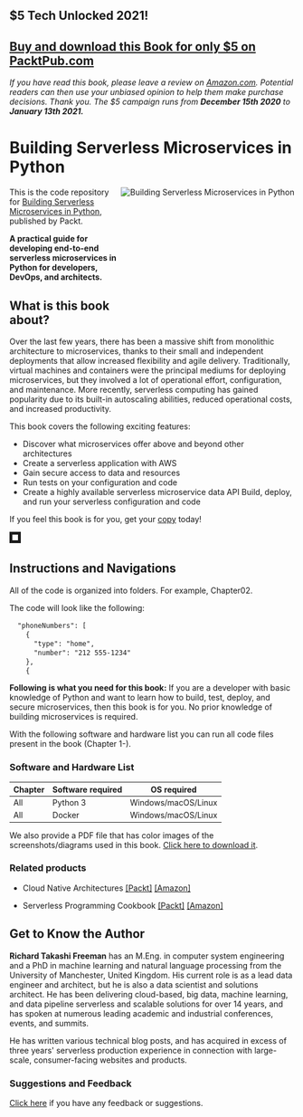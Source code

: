 ## $5 Tech Unlocked 2021!
[Buy and download this Book for only $5 on PacktPub.com](https://www.packtpub.com/product/building-serverless-microservices-in-python/9781789535297)
-----
*If you have read this book, please leave a review on [Amazon.com](https://www.amazon.com/gp/product/1789535298).     Potential readers can then use your unbiased opinion to help them make purchase decisions. Thank you. The $5 campaign         runs from __December 15th 2020__ to __January 13th 2021.__*

# Building Serverless Microservices in Python

<a href="https://www.packtpub.com/application-development/building-serverless-microservices-python?utm_source=github&utm_medium=repository&utm_campaign=9781789535297 "><img src="https://dz13w8afd47il.cloudfront.net/sites/default/files/imagecache/ppv4_main_book_cover/9781789535297_cover.png" alt="Building Serverless Microservices in Python" height="256px" align="right"></a>

This is the code repository for [Building Serverless Microservices in Python](https://www.packtpub.com/application-development/building-serverless-microservices-python?utm_source=github&utm_medium=repository&utm_campaign=9781789535297), published by Packt.

**A practical guide for developing end-to-end serverless microservices in Python for developers, DevOps, and architects.**

## What is this book about?
Over the last few years, there has been a massive shift from monolithic architecture to microservices, thanks to their small and independent deployments that allow increased flexibility and agile delivery. Traditionally, virtual machines and containers were the principal mediums for deploying microservices, but they involved a lot of operational effort, configuration, and maintenance. More recently, serverless computing has gained popularity due to its built-in autoscaling abilities, reduced operational costs, and increased productivity.

This book covers the following exciting features:
* Discover what microservices offer above and beyond other architectures 
* Create a serverless application with AWS 
* Gain secure access to data and resources 
* Run tests on your configuration and code 
* Create a highly available serverless microservice data API 
Build, deploy, and run your serverless configuration and code 

If you feel this book is for you, get your [copy](https://www.amazon.com/dp/1789535298) today!

<a href="https://www.packtpub.com/?utm_source=github&utm_medium=banner&utm_campaign=GitHubBanner"><img src="https://raw.githubusercontent.com/PacktPublishing/GitHub/master/GitHub.png" 
alt="https://www.packtpub.com/" border="5" /></a>

## Instructions and Navigations
All of the code is organized into folders. For example, Chapter02.

The code will look like the following:
```
  "phoneNumbers": [
    {
      "type": "home",
      "number": "212 555-1234"
    },
    {
```

**Following is what you need for this book:**
If you are a developer with basic knowledge of Python and want to learn how to build, test, deploy, and secure microservices, then this book is for you. No prior knowledge of building microservices is required.

With the following software and hardware list you can run all code files present in the book (Chapter 1-).
### Software and Hardware List
| Chapter | Software required | OS required |
| -------- | ------------------------------------ | ----------------------------------- |
| All | Python 3 | Windows/macOS/Linux |
| All | Docker | Windows/macOS/Linux |

We also provide a PDF file that has color images of the screenshots/diagrams used in this book. [Click here to download it](https://www.packtpub.com/sites/default/files/downloads/9781789535297_ColorImages.pdf).

### Related products
* Cloud Native Architectures  [[Packt]](https://prod.packtpub.com/in/application-development/cloud-native-architectures?utm_source=github&utm_medium=repository&utm_campaign=) [[Amazon]](https://www.amazon.com/dp/B0788SDV7W)

* Serverless Programming Cookbook  [[Packt]](https://prod.packtpub.com/in/application-development/serverless-programming-cookbook?utm_source=github&utm_medium=repository&utm_campaign=) [[Amazon]](https://www.amazon.com/dp/1788623797)

## Get to Know the Author
**Richard Takashi Freeman**
has an M.Eng. in computer system engineering and a PhD in machine learning and natural language processing from the University of Manchester, United Kingdom. His current role is as a lead data engineer and architect, but he is also a data scientist and solutions architect. He has been delivering cloud-based, big data, machine learning, and data pipeline serverless and scalable solutions for over 14 years, and has spoken at numerous leading academic and industrial conferences, events, and summits.

He has written various technical blog posts, and has acquired in excess of three years' serverless production experience in connection with large-scale, consumer-facing websites and products.

### Suggestions and Feedback
[Click here](https://docs.google.com/forms/d/e/1FAIpQLSdy7dATC6QmEL81FIUuymZ0Wy9vH1jHkvpY57OiMeKGqib_Ow/viewform) if you have any feedback or suggestions.
